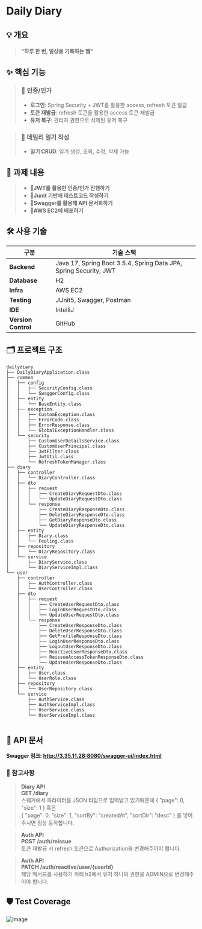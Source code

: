 # Daily Diary

## 💡 개요

> #### "하루 한 번, 일상을 기록하는 웹"
 
## ✨ 핵심 기능

> ### 💬 인증/인가
> - **로그인**: Spring Security + JWT를 활용한 access, refresh 토큰 발급
> - **토큰 재발급**: refresh 토큰을 활용한 access 토큰 재발급
> - **유저 복구**: 관리자 권한으로 삭제된 유저 복구

> ### 💬 데일리 일기 작성
> - **일기 CRUD**: 일기 생성, 조회, 수정, 삭제 가능

## 💫 과제 내용

> - 🎯**JWT를 활용한 인증/인가 진행하기**
> - 🎯**Junit 기반에 테스트코드 작성하기**
> - 🎯**Swagger를 활용해 API 문서화하기**
> - 🎯**AWS EC2에 배포하기**


## 🛠️ 사용 기술

| 구분 | 기술 스택 |
|------|-----------|
| **Backend** | Java 17, Spring Boot 3.5.4, Spring Data JPA, Spring Security, JWT |
| **Database** | H2 |
| **Infra** | AWS EC2 |
| **Testing** | JUnit5, Swagger, Postman |
| **IDE** | IntelliJ |
| **Version Control** | GitHub |

## 🗂️ 프로젝트 구조

```
dailydiary
├── DailyDiaryApplication.class
├── common
│   ├── config
│   │   ├── SecurityConfig.class
│   │   └── SwaggerConfig.class
│   ├── entity
│   │   └── BaseEntity.class
│   ├── exception
│   │   ├── CustomException.class
│   │   ├── ErrorCode.class
│   │   ├── ErrorResponse.class
│   │   └── GlobalExceptionHandler.class
│   └── security
│       ├── CustomUserDetailsService.class
│       ├── CustomUserPrincipal.class
│       ├── JwtFilter.class
│       ├── JwtUtil.class
│       └── RefreshTokenManager.class
├── diary
│   ├── controller
│   │   └── DiaryController.class
│   ├── dto
│   │   ├── request
│   │   │   ├── CreateDiaryRequestDto.class
│   │   │   └── UpdateDiaryRequestDto.class
│   │   └── response
│   │       ├── CreateDiaryResponseDto.class
│   │       ├── DeleteDiaryResponseDto.class
│   │       ├── GetDiaryResponseDto.class
│   │       └── UpdateDiaryResponseDto.class
│   ├── entity
│   │   ├── Diary.class
│   │   └── Feeling.class
│   ├── repository
│   │   └── DiaryRepository.class
│   └── service
│       ├── DiaryService.class
│       └── DiaryServiceImpl.class
└── user
    ├── controller
    │   ├── AuthController.class
    │   └── UserController.class
    ├── dto
    │   ├── request
    │   │   ├── CreateUserRequestDto.class
    │   │   ├── LoginUserRequestDto.class
    │   │   └── UpdateUserRequestDto.class
    │   └── response
    │       ├── CreateUserResponseDto.class
    │       ├── DeleteUserResponseDto.class
    │       ├── GetProfileResponseDto.class
    │       ├── LoginUserResponseDto.class
    │       ├── LogoutUserResponseDto.class
    │       ├── ReactiveUserResponseDto.class
    │       ├── ReissueAccessTokenResponseDto.class
    │       └── UpdateUserResponseDto.class
    ├── entity
    │   ├── User.class
    │   └── UserRole.class
    ├── repository
    │   └── UserRepository.class
    └── service
        ├── AuthService.class
        ├── AuthServiceImpl.class
        ├── UserService.class
        └── UserServiceImpl.class


```

## 📝 API 문서

**Swagger 링크: http://3.35.11.28:8080/swagger-ui/index.html**

### 💫 참고사항
> **Diary API** </br>
> **GET /diary** </br>
> 스웨거에서 파라미터를 JSON 타입으로 입력받고 있기때문에 {
"page": 0,
"size": 1
} 혹은 </br> {
"page": 0,
"size": 1,
"sortBy": "createdAt",
"sortDir": "desc"
} 를 넣어주시면 정상 동작합니다.

> **Auth API** </br>
> **POST /auth/reissue** </br>
> 토큰 재발급 시 refresh 토큰으로 Authorization을 변경해주어야 합니다.

> **Auth API** </br>
> **PATCH /auth/reactive/user/{userId}** </br>
> 해당 메서드를 사용하기 위해 h2에서 유저 하나의 권한을 ADMIN으로 변경해주어야 합니다.

## 🛡️ Test Coverage
![Image](https://github.com/user-attachments/assets/5e2c99cc-bbf1-4655-b721-6e0876396714)
